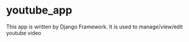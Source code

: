 # youtube_app
This app is written by Django Framework. It is used to manage/view/edit youtube video 
